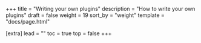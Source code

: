 +++
title = "Writing your own plugins"
description = "How to write your own plugins"
draft = false
weight = 19
sort_by = "weight"
template = "docs/page.html"

[extra]
lead = ""
toc = true
top = false
+++